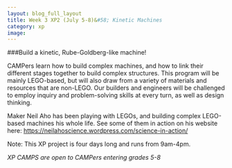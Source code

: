 ```yaml
---
layout: blog_full_layout
title: Week 3 XP2 (July 5-8)&#58; Kinetic Machines
category: xp
image: 
---
```


###Build a kinetic, Rube-Goldberg-like machine!

CAMPers learn how to build complex machines, and how to link their different stages together to build complex structures. This program will be mainly LEGO-based, but will also draw from a variety of materials and resources that are non-LEGO. Our builders and engineers will be challenged to employ inquiry and problem-solving skills at every turn, as well as design thinking.

Maker Neil Aho has been playing with LEGOs, and building complex LEGO-based machines his whole life. See some of them in action on his website here: https://neilahoscience.wordpress.com/science-in-action/

Note: This XP project is four days long and runs from 9am-4pm.

*XP CAMPS are open to CAMPers entering grades 5-8*
